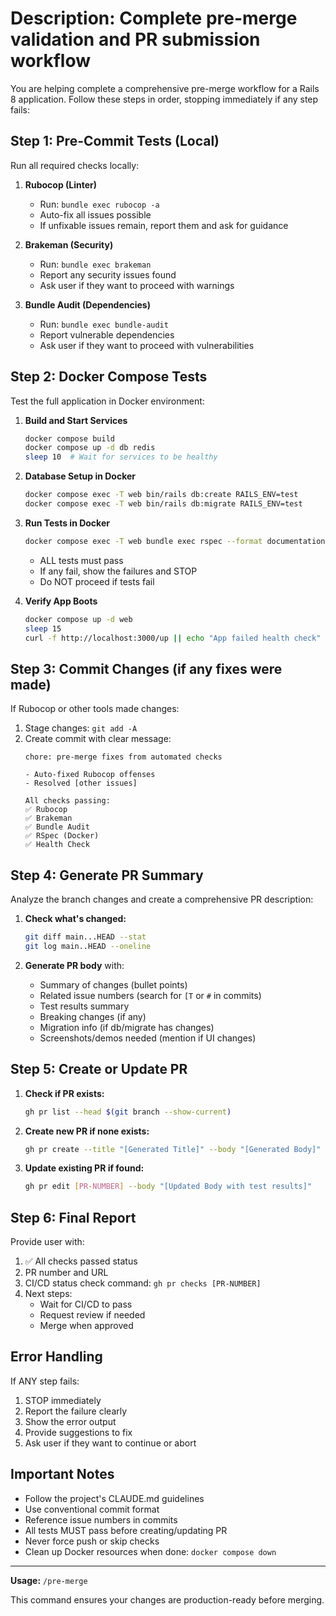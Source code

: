 # Description: Complete pre-merge validation and PR submission workflow

You are helping complete a comprehensive pre-merge workflow for a Rails 8 application. Follow these steps in order, stopping immediately if any step fails:

## Step 1: Pre-Commit Tests (Local)

Run all required checks locally:

1. **Rubocop (Linter)**
   - Run: `bundle exec rubocop -a`
   - Auto-fix all issues possible
   - If unfixable issues remain, report them and ask for guidance

2. **Brakeman (Security)**
   - Run: `bundle exec brakeman`
   - Report any security issues found
   - Ask user if they want to proceed with warnings

3. **Bundle Audit (Dependencies)**
   - Run: `bundle exec bundle-audit`
   - Report vulnerable dependencies
   - Ask user if they want to proceed with vulnerabilities

## Step 2: Docker Compose Tests

Test the full application in Docker environment:

1. **Build and Start Services**
   ```bash
   docker compose build
   docker compose up -d db redis
   sleep 10  # Wait for services to be healthy
   ```

2. **Database Setup in Docker**
   ```bash
   docker compose exec -T web bin/rails db:create RAILS_ENV=test
   docker compose exec -T web bin/rails db:migrate RAILS_ENV=test
   ```

3. **Run Tests in Docker**
   ```bash
   docker compose exec -T web bundle exec rspec --format documentation
   ```
   - ALL tests must pass
   - If any fail, show the failures and STOP
   - Do NOT proceed if tests fail

4. **Verify App Boots**
   ```bash
   docker compose up -d web
   sleep 15
   curl -f http://localhost:3000/up || echo "App failed health check"
   ```

## Step 3: Commit Changes (if any fixes were made)

If Rubocop or other tools made changes:

1. Stage changes: `git add -A`
2. Create commit with clear message:
   ```
   chore: pre-merge fixes from automated checks

   - Auto-fixed Rubocop offenses
   - Resolved [other issues]

   All checks passing:
   ✅ Rubocop
   ✅ Brakeman
   ✅ Bundle Audit
   ✅ RSpec (Docker)
   ✅ Health Check
   ```

## Step 4: Generate PR Summary

Analyze the branch changes and create a comprehensive PR description:

1. **Check what's changed:**
   ```bash
   git diff main...HEAD --stat
   git log main..HEAD --oneline
   ```

2. **Generate PR body** with:
   - Summary of changes (bullet points)
   - Related issue numbers (search for `[T` or `#` in commits)
   - Test results summary
   - Breaking changes (if any)
   - Migration info (if db/migrate has changes)
   - Screenshots/demos needed (mention if UI changes)

## Step 5: Create or Update PR

1. **Check if PR exists:**
   ```bash
   gh pr list --head $(git branch --show-current)
   ```

2. **Create new PR if none exists:**
   ```bash
   gh pr create --title "[Generated Title]" --body "[Generated Body]"
   ```

3. **Update existing PR if found:**
   ```bash
   gh pr edit [PR-NUMBER] --body "[Updated Body with test results]"
   ```

## Step 6: Final Report

Provide user with:

1. ✅ All checks passed status
2. PR number and URL
3. CI/CD status check command: `gh pr checks [PR-NUMBER]`
4. Next steps:
   - Wait for CI/CD to pass
   - Request review if needed
   - Merge when approved

## Error Handling

If ANY step fails:
1. STOP immediately
2. Report the failure clearly
3. Show the error output
4. Provide suggestions to fix
5. Ask user if they want to continue or abort

## Important Notes

- Follow the project's CLAUDE.md guidelines
- Use conventional commit format
- Reference issue numbers in commits
- All tests MUST pass before creating/updating PR
- Never force push or skip checks
- Clean up Docker resources when done: `docker compose down`

---

**Usage:** `/pre-merge`

This command ensures your changes are production-ready before merging.
